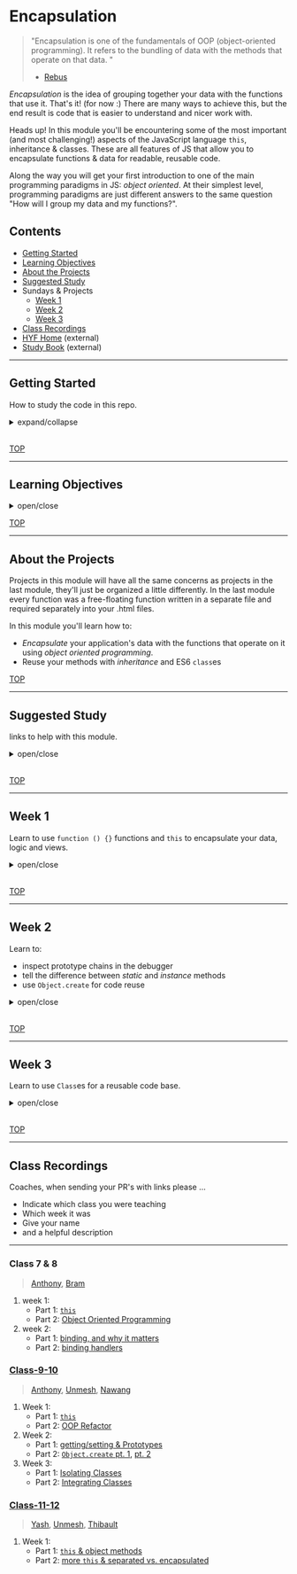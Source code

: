# Encapsulation

> "Encapsulation is one of the fundamentals of OOP (object-oriented programming). It refers to the bundling of data with the methods that operate on that data. "
>
> - [Rebus](https://press.rebus.community/programmingfundamentals/chapter/encapsulation/)

_Encapsulation_ is the idea of grouping together your data with the functions that use it. That's it! (for now :) There are many ways to achieve this, but the end result is code that is easier to understand and nicer work with.

Heads up! In this module you'll be encountering some of the most important (and most challenging!) aspects of the JavaScript language `this`, inheritance & classes. These are all features of JS that allow you to encapsulate functions & data for readable, reusable code.

Along the way you will get your first introduction to one of the main programming paradigms in JS: _object oriented_. At their simplest level, programming paradigms are just different answers to the same question "How will I group my data and my functions?".

## Contents

- [Getting Started](#getting-started)
- [Learning Objectives](#learning-objectives)
- [About the Projects](#about-the-projects)
- [Suggested Study](#suggested-study)
- Sundays & Projects
  - [Week 1](#week-1)
  - [Week 2](#week-2)
  - [Week 3](#week-3)
- [Class Recordings](#class-recordings)
- [HYF Home](https://home.hackyourfuture.be/) (external)
- [Study Book](https://hackyourfuture.github.io/study/) (external)

---

## Getting Started

How to study the code in this repo.

<details>
<summary>expand/collapse</summary>
<br>

> You will need [NPM](https://docs.npmjs.com/downloading-and-installing-node-js-and-npm) and [nvm](https://github.com/nvm-sh/nvm#installing-and-updating) on your computer to study this material
>
> Using a browser with good DevTools will make your life easier: [Chromium](http://www.chromium.org/getting-involved/download-chromium), [FireFox](https://www.mozilla.org/en-US/firefox/new/), [Edge](https://www.microsoft.com/edge), [Chrome](https://www.google.com/chrome/)

1. Install or update the `study-lenses` package globally
   - `npm install -g study-lenses` (if you do not have it already)
   - `npm update -g study-lenses` (if you already have it installed)
1. Clone this repository:
   - `git clone git@github.com:HackYourFutureBelgium/encapsulation.git` (SSH) (recommended)
   - `git clone https://github.com/HackYourFutureBelgium/encapsulation.git` (HTTPS)
   - `gh repo clone HackYourFutureBelgium/encapsulation` (GH CLI)
1. `cd` into the repository
   - `cd state`
1. Run the `study` command from your CLI
   - `study`
1. The material will open in your default browser, you're good to go!

> If you have a windows computer and get this error:
>
> - `... /study.ps1 cannot be loaded because running scripts ...`
>
> follow the instructions in [this StackOverflow answer](https://stackoverflow.com/a/63424744), that should take care of it ; )

</details>
<br>

[TOP](#encapsulation)

---

## Learning Objectives

<details>
<summary>open/close</summary>

### Vocabulary

- **Encapsulation**
- **Object Oriented Programming**
- **Inheritance**
- **Code Reuse (DRY)**

* Data-first development
  - Understanding applications as Data + User Interactions
  - Developing from the "inside" out: Writing the core object before the user interface
* Organizing your projects into _modules_
* Object Oriented TDD
  - Using tests to define and verify OOP programs

### Hard Skills

- Use the keyword `this`
  - Be able to refactor functions into methods
  - Be able to refactor methods into functions
  - Plan and implement objects based on User Stories
- Use `getters` and `setters`
  - Be able to refactor between properties, methods and getters/setters
- Using `import` & `export` to organize your codebase
- Understand _prototypical inheritance_
- Use ES6 `Class`es to organize your code
  - Be able to refactor between constructor functions & classes
  - Use classes to create simple programs
- `bind`ing handlers to `this`
- `function () {}` vs. `() => {}`
  - How does each one treat `this` differently?
- Closure 101:
  - Using `() => {}` handlers to avoid binding

</details>

[TOP](#encapsulation)

---

## About the Projects

Projects in this module will have all the same concerns as projects in the last module, they'll just be organized a little differently. In the last module every function was a free-floating function written in a separate file and required separately into your .html files.

In this module you'll learn how to:

- _Encapsulate_ your application's data with the functions that operate on it using _object oriented programming_.
- Reuse your methods with _inheritance_ and ES6 `class`es

[TOP](#encapsulation)

---

## Suggested Study

links to help with this module.

<details>
<summary>open/close</summary>
<br>

### Helpful Links

- [Practical JavaScript Tutorial](https://watchandcode.com/p/practical-javascript) (best tutorial ever)
- [study.hyf.be/js/oop](https://study.hackyourfuture.be/javascript/oop) (more links)
- Getters & Setters
  - [Mosh](https://programmingwithmosh.com/javascript/javascript-properties-getters-and-setters/)
  - [Zell](https://dev.to/zellwk/why-use-getters-and-setters-functions-5a5f)

### Binding

- [Examples of `this` and bind](https://www.youtube.com/watch?v=PIkA60I0dKU)
- FunFunFunction
  - [this & bind pt. 1](https://www.youtube.com/watch?v=GhbhD1HR5vk&list=PL0zVEGEvSaeHBZFy6Q8731rcwk0Gtuxub)
  - [this & bind pt. 2](https://www.youtube.com/watch?v=PIkA60I0dKU&list=PL0zVEGEvSaeHBZFy6Q8731rcwk0Gtuxub&index=2)
- Zach Gordon: [this](https://www.youtube.com/watch?v=2qMKjWf1KdE), [binding this](https://www.youtube.com/watch?v=73aAyap_88w), [example: event handlers](https://www.youtube.com/watch?v=sxRnmKldiBs)
- [Binding example in JS Tutor](http://www.pythontutor.com/javascript.html#code=function%20returnThis%28%29%20%7B%0A%20%20return%20this%3B%0A%7D%0Aconst%20demo0%20%3D%20returnThis%28%29%3B%0A%0Aconst%20obj1%20%3D%20%7B%0A%20%20id%3A%201,%0A%20%20returnThis%0A%7D%3B%0Aconst%20demo1%20%3D%20obj1.returnThis%28%29%3B%0A%0Aconst%20obj2%20%3D%20%7B%20id%3A%202%20%7D%3B%0Aconst%20boundToObj2%20%3D%20returnThis.bind%28obj2%29%3B%0Aconst%20demo2%20%3D%20boundToObj2%28%29%3B%0A%0Aconst%20boundToLiteral%20%3D%20returnThis.bind%28%7B%20id%3A%203%20%7D%29%3B%0Aconst%20demo3%20%3D%20boundToLiteral%28%29%3B&curInstr=0&mode=display&origin=opt-frontend.js&py=js&rawInputLstJSON=%5B%5D)
- [`() => {}` vs. `function() {}`](https://www.freecodecamp.org/news/when-and-why-you-should-use-es6-arrow-functions-and-when-you-shouldnt-3d851d7f0b26/)

### Prototypes & Delegation

- [Common Misconceptions](https://medium.com/javascript-scene/common-misconceptions-about-inheritance-in-javascript-d5d9bab29b0a)

### ES6 Modules

- articles
  - [javascript.info/modules-intro](https://javascript.info/modules-intro)
  - [javascript.info/import-export](https://javascript.info/import-export)
  - [javascripttutorial.net](https://www.javascripttutorial.net/es6/es6-modules/)
- videos
  - [Web Dev Simplified](https://www.youtube.com/watch?v=cRHQNNcYf6s)
  - [The Codeholic](https://www.youtube.com/watch?v=ananPWEdfDA)
  - [Meth Meth Method](https://www.youtube.com/watch?v=aWah7hLrSa8)
  - [HYF class recording](https://vimeo.com/412299042)

### Exercises

- [Isolate](./isolate/index.html)
- [Integrate](./integrate/README.md)

### Code to Study

- [Example Projects](./example-projects/README.md)

### OOP TDD

- [numbery-organizer](https://github.com/hackyourfuturebelgium/numbery-organizer)
- [Bowling](https://github.com/codicepulito/tdd-js-tutorial-bowling)
- Iron Hack: [Maze (constructor)](https://github.com/ironhack-labs/lab-javascript-maze), [Vikings (classes)](https://github.com/ironhack-labs/lab-javascript-vikings)
- Rolling Scopes: [TicTacToe](https://github.com/rolling-scopes-school/tic-tac-toe), [Finite State Machine](https://github.com/rolling-scopes-school/finite-state-machine)
- [Kata for Fun (not only OOP)](https://github.com/edsonha/kata-for-fun)

</details>
<br>

[TOP](#encapsulation)

---

## Week 1

Learn to use `function () {}` functions and `this` to encapsulate your data, logic and views.

<details>
<summary>open/close</summary>
<br>

### Before Class

- [Mosh explains `this`](https://www.youtube.com/watch?v=gvicrj31JOM)
- [Traversy OOP Crashcourse](https://www.youtube.com/watch?v=vDJpGenyHaA) (first 10 minutes)
- [javascript.info/object-methods](https://javascript.info/object-methods)
- [StackOverflow](https://stackoverflow.com/questions/17486854/how-to-create-a-method-in-object-literal-notation)
- [() => {} vs. function() {}](https://www.freecodecamp.org/news/when-and-why-you-should-use-es6-arrow-functions-and-when-you-shouldnt-3d851d7f0b26/)
- Isolate:
  - Functions to Methods (examples)

### During Class

#### Before Break

- Isolate
  - Functions to Methods
  - Getters & Setters

#### After Break

- ./refactors/cycler (example)
  1. 2-encapsulated
- Integrate (exercise)
  - 01-app-objects/exercises/average

### After Class

No project this week.

Spend your time getting familiar with `this` and following the [Practical JavaScript Tutorial](https://watchandcode.com/p/practical-javascript) (best tutorial ever). It will be a great review of what we've covered at HYF. Take a moment to appreciate how much you've learned!

Looking for a little challenge? Try refactoring the tutorial's final code into this [Practical JavaScript starter repo](https://github.com/HackYourFutureBelgium/practical-javascript-refactor-starter)

</details>
<br>

[TOP](#encapsulation)

---

## Week 2

Learn to:

- inspect prototype chains in the debugger
- tell the difference between _static_ and _instance_ methods
- use `Object.create` for code reuse

<details>
<summary>open/close</summary>
<br>

### Before Class

- Prototype Delegation
  - [Just JavaScript](https://github.com/HackYourFutureBelgium/just-javascript/tree/master/09-prototypes)
  - [prototype chain diagram](./diagrams/prototype-chain-1.jpeg)
  - [more detailed diagram](./diagrams/prototype-chain-2.jpeg)
  - [javascript.info](https://javascript.info/prototype-inheritance)
- `Object.create()`
  - FunFunFunction: [Prototypes in JavaScript](https://www.youtube.com/watch?v=riDVvXZ_Kb4), [Prototype Basics](https://www.youtube.com/watch?v=YkoelSTUy7A&list=PL0zVEGEvSaeHBZFy6Q8731rcwk0Gtuxub&index=3),[`Object.create()`](https://www.youtube.com/watch?v=CDFN1VatiJA)
  - [Griffith](https://www.youtube.com/watch?v=qqyZn8X9M3I)
  - [WebTunings](https://www.youtube.com/watch?v=4MUgn3XeOZM)
  - [MDN](https://developer.mozilla.org/en-US/docs/Web/JavaScript/Reference/Global_Objects/Object/create)
- Code to Study:
  - [Cycler Refactor](./example-projects/refactors/cycler) through `5-create-many.html`

### During Class

#### Before Break

- Isolate: 7. Prototype Delegation

#### After Break

- Isolate: 8. `Object.create`
- Integrate: 3. `Object.create`

### After Class

List Manager! Following up on the tutorial from last week, your group will be building a web page that allows users to create as many lists as they want. You will need to refactor the todo list from WatchAndCode into a prototype object that can be used to create so list instances. A suggestion: users can input a title and create a new list with that title.

This week's [starter repository](https://github.com/HackYourFutureBelgium/starter-encapsulation-list-prototype) has the basics already in place for you. Enjoy!

#### Checklist

```md
coming soon
```

</details>
<br>

[TOP](#encapsulation)

---

## Week 3

Learn to use `Class`es for a reusable code base.

<details>
<summary>open/close</summary>
<br>

### Before Class

- Classes
  - [Traversy](https://www.youtube.com/watch?v=RBLIm5LMrmc)
  - [javascript.info](https://javascript.info/class)
  - [Beau](https://www.youtube.com/watch?v=bq_jZY6Skto)
  - [MDN](https://developer.mozilla.org/en-US/docs/Web/JavaScript/Reference/Classes)

### During Class

#### Before Break

- [isolate](./isolate/index.html)
  - 9. Classes

#### After Break

- [integrate](./integrate/index.html)
  - 5. Classes

### After Class

> after class

Impress yourselves! Using [this starter repository](https://github.com/HackYourFutureBelgium/encapsulation-starter-wk-3-class/), plan and scope a project of your choosing. This can be a totally new idea or a reworking of a previous project.

If your group decides to continue last week's project, there's no need to move to a new repository. Just try refactoring your project from prototypes to classes.

#### Checklist

```md
coming soon
```

</details>
<br>

[TOP](#encapsulation)

---

## Class Recordings

Coaches, when sending your PR's with links please ...

- Indicate which class you were teaching
- Which week it was
- Give your name
- and a helpful description

---

### Class 7 & 8

> [Anthony](https://github.com/Toinne/), [Bram](https://github.com/bramdevries/)

1. week 1:
   - Part 1: [`this`](https://vimeo.com/399611933)
   - Part 2: [Object Oriented Programming](https://vimeo.com/399631422)
2. week 2:
   - Part 1: [binding, and why it matters](https://vimeo.com/401830596)
   - Part 2: [binding handlers](https://vimeo.com/401853625)

### [Class-9-10](https://hackyourfuturebelgium.github.io/class-9-10)

> [Anthony](https://github.com/Toinne/), [Unmesh](https://github.com/unmeshvrije/), [Nawang](https://github.com/nawatend)

1. Week 1:
   - Part 1: [`this`](https://vimeo.com/453294595)
   - Part 2: [OOP Refactor](https://vimeo.com/453294872)
2. Week 2:
   - Part 1: [getting/setting & Prototypes](https://vimeo.com/455538183)
   - Part 2: [`Object.create` pt. 1](https://vimeo.com/455538415), [pt. 2](https://vimeo.com/455538951)
3. Week 3:
   - Part 1: [Isolating Classes](https://vimeo.com/457832595)
   - Part 2: [Integrating Classes](https://vimeo.com/457832956)

### [Class-11-12](https://github.com/hackyourfuturebelgium/class-11-12)

> [Yash](https://github.com/yash-kapila), [Unmesh](https://github.com/unmeshvrije/), [Thibault](https://github.com/ThibaultLesuisse)

1. Week 1:
   - Part 1: [`this` & object methods](https://vimeo.com/499602299)
   - Part 2: [more `this` & separated vs. encapsulated](https://vimeo.com/499602628)
